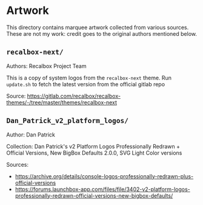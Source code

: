 # Artwork

This directory contains marquee artwork collected from various sources.
These are not my work: credit goes to the original authors mentioned below.


## `recalbox-next/`
Authors: Recalbox Project Team

This is a copy of system logos from the `recalbox-next` theme.
Run `update.sh` to fetch the latest version from the official gitlab repo

Source: https://gitlab.com/recalbox/recalbox-themes/-/tree/master/themes/recalbox-next



## `Dan_Patrick_v2_platform_logos/`
Author: Dan Patrick

Collection: Dan Patrick's v2 Platform Logos Professionally Redrawn + Official Versions, New BigBox Defaults 2.0.0, SVG Light Color versions

Sources:
- https://archive.org/details/console-logos-professionally-redrawn-plus-official-versions
- https://forums.launchbox-app.com/files/file/3402-v2-platform-logos-professionally-redrawn-official-versions-new-bigbox-defaults/
